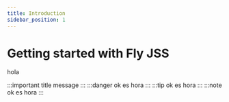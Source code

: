 ```yaml
---
title: Introduction
sidebar_position: 1
---
```


# Getting started with Fly JSS


hola

:::important title
message
:::
:::danger ok
es hora
:::
:::tip ok
es hora
:::
:::note ok
es hora
:::